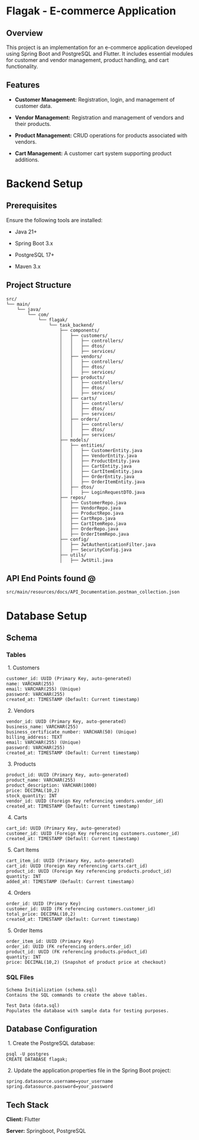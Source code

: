 # Flagak -  E-commerce Application

## Overview

This project is an implementation for an e-commerce application developed using Spring Boot and PostgreSQL and Flutter. It includes essential modules for customer and vendor management, product handling, and cart functionality.

## Features

- **Customer Management:** Registration, login, and management of customer data.

- **Vendor Management:** Registration and management of vendors and their products.

- **Product Management:** CRUD operations for products associated with vendors.

- **Cart Management:** A customer cart system supporting product additions.


# Backend Setup

## Prerequisites

Ensure the following tools are installed:

- Java 21+

- Spring Boot 3.x

- PostgreSQL 17+

- Maven 3.x

## Project Structure
```
src/
└── main/
    └── java/
        └── com/
            └── flagak/
                └── task_backend/
                    ├── components/
                    │   ├── customers/
                    │   │   ├── controllers/
                    │   │   ├── dtos/
                    │   │   ├── services/
                    │   ├── vendors/
                    │   │   ├── controllers/
                    │   │   ├── dtos/
                    │   │   ├── services/
                    │   ├── products/
                    │   │   ├── controllers/
                    │   │   ├── dtos/
                    │   │   ├── services/
                    │   ├── carts/
                    │   │   ├── controllers/
                    │   │   ├── dtos/
                    │   │   ├── services/
                    │   ├── orders/
                    │   │   ├── controllers/
                    │   │   ├── dtos/
                    │   │   ├── services/
                    ├── models/
                    │   ├── entities/
                    │   │   ├── CustomerEntity.java
                    │   │   ├── VendorEntity.java
                    │   │   ├── ProductEntity.java
                    │   │   ├── CartEntity.java
                    │   │   ├── CartItemEntity.java
                    │   │   ├── OrderEntity.java
                    │   │   ├── OrderItemEntity.java
                    │   ├── dtos/
                    │   │   ├── LoginRequestDTO.java
                    ├── repos/
                    │   ├── CustomerRepo.java
                    │   ├── VendorRepo.java
                    │   ├── ProductRepo.java
                    │   ├── CartRepo.java
                    │   ├── CartItemRepo.java
                    │   ├── OrderRepo.java
                    │   ├── OrderItemRepo.java
                    ├── config/
                    │   ├── JwtAuthenticationFilter.java
                    │   ├── SecurityConfig.java
                    ├── utils/
                    │   ├── JwtUtil.java

```
## API End Points found @
```
src/main/resources/docs/API_Documentation.postman_collection.json
```
# Database Setup

## Schema

### Tables

&nbsp;1. Customers
```
customer_id: UUID (Primary Key, auto-generated)
name: VARCHAR(255)
email: VARCHAR(255) (Unique)
password: VARCHAR(255)
created_at: TIMESTAMP (Default: Current timestamp)
```

&nbsp;2. Vendors
```
vendor_id: UUID (Primary Key, auto-generated)
business_name: VARCHAR(255)
business_certificate_number: VARCHAR(50) (Unique)
billing_address: TEXT
email: VARCHAR(255) (Unique)
password: VARCHAR(255)
created_at: TIMESTAMP (Default: Current timestamp)
```

&nbsp;3. Products
```
product_id: UUID (Primary Key, auto-generated)
product_name: VARCHAR(255)
product_description: VARCHAR(1000)
price: DECIMAL(10,2)
stock_quantity: INT
vendor_id: UUID (Foreign Key referencing vendors.vendor_id)
created_at: TIMESTAMP (Default: Current timestamp)
```

&nbsp;4. Carts
```
cart_id: UUID (Primary Key, auto-generated)
customer_id: UUID (Foreign Key referencing customers.customer_id)
created_at: TIMESTAMP (Default: Current timestamp)
```

&nbsp;5. Cart Items
```
cart_item_id: UUID (Primary Key, auto-generated)
cart_id: UUID (Foreign Key referencing carts.cart_id)
product_id: UUID (Foreign Key referencing products.product_id)
quantity: INT
added_at: TIMESTAMP (Default: Current timestamp)
```

&nbsp;4. Orders
```
order_id: UUID (Primary Key)
customer_id: UUID (FK referencing customers.customer_id)
total_price: DECIMAL(10,2)
created_at: TIMESTAMP (Default: Current timestamp)
```

&nbsp;5. Order Items
```
order_item_id: UUID (Primary Key)
order_id: UUID (FK referencing orders.order_id)
product_id: UUID (FK referencing products.product_id)
quantity: INT
price: DECIMAL(10,2) (Snapshot of product price at checkout)
```

### SQL Files
```
Schema Initialization (schema.sql)
Contains the SQL commands to create the above tables.
```
```
Test Data (data.sql)
Populates the database with sample data for testing purposes.
```

## Database Configuration

&nbsp;1. Create the PostgreSQL database:
```
psql -U postgres
CREATE DATABASE flagak;
```
&nbsp;2. Update the application.properties file in the Spring Boot project:
```
spring.datasource.username=your_username
spring.datasource.password=your_password
```

## Tech Stack

**Client:** Flutter

**Server:** Springboot, PostgreSQL

